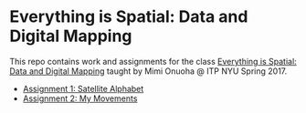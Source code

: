 # Everything is Spatial: Data and Digital Mapping
This repo contains work and assignments for the class [Everything is Spatial: Data and Digital Mapping](https://github.com/MimiOnuoha/Data-and-digital-mapping-ITP2017) taught by Mimi Onuoha @ ITP NYU Spring 2017.

- [Assignment 1: Satellite Alphabet](https://github.com/cvalenzuela/Data-and-Digital-Mapping/tree/master/assignment1)
- [Assignment 2: My Movements](https://github.com/cvalenzuela/Data-and-Digital-Mapping/tree/master/assignment2)
